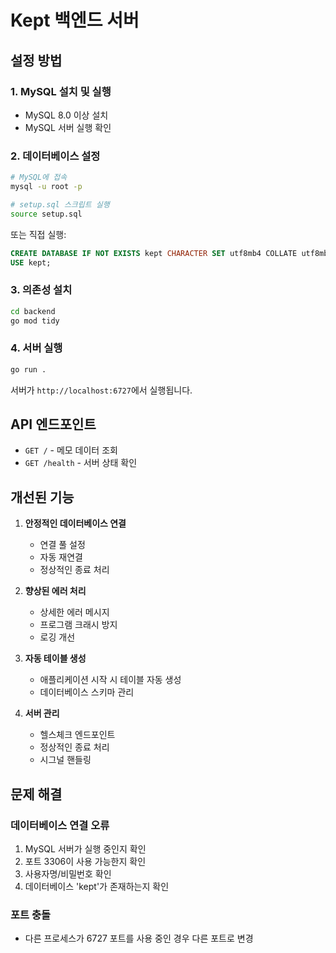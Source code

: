 # Kept 백엔드 서버

## 설정 방법

### 1. MySQL 설치 및 실행
- MySQL 8.0 이상 설치
- MySQL 서버 실행 확인

### 2. 데이터베이스 설정
```bash
# MySQL에 접속
mysql -u root -p

# setup.sql 스크립트 실행
source setup.sql
```

또는 직접 실행:
```sql
CREATE DATABASE IF NOT EXISTS kept CHARACTER SET utf8mb4 COLLATE utf8mb4_unicode_ci;
USE kept;
```

### 3. 의존성 설치
```bash
cd backend
go mod tidy
```

### 4. 서버 실행
```bash
go run .
```

서버가 `http://localhost:6727`에서 실행됩니다.

## API 엔드포인트

- `GET /` - 메모 데이터 조회
- `GET /health` - 서버 상태 확인

## 개선된 기능

1. **안정적인 데이터베이스 연결**
   - 연결 풀 설정
   - 자동 재연결
   - 정상적인 종료 처리

2. **향상된 에러 처리**
   - 상세한 에러 메시지
   - 프로그램 크래시 방지
   - 로깅 개선

3. **자동 테이블 생성**
   - 애플리케이션 시작 시 테이블 자동 생성
   - 데이터베이스 스키마 관리

4. **서버 관리**
   - 헬스체크 엔드포인트
   - 정상적인 종료 처리
   - 시그널 핸들링

## 문제 해결

### 데이터베이스 연결 오류
1. MySQL 서버가 실행 중인지 확인
2. 포트 3306이 사용 가능한지 확인
3. 사용자명/비밀번호 확인
4. 데이터베이스 'kept'가 존재하는지 확인

### 포트 충돌
- 다른 프로세스가 6727 포트를 사용 중인 경우 다른 포트로 변경 
